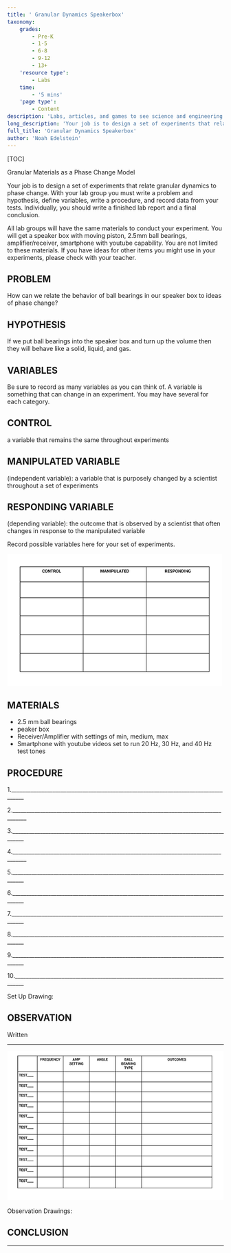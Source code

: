 ```yaml
---
title: ' Granular Dynamics Speakerbox'
taxonomy:
    grades:
        - Pre-K
        - 1-5
        - 6-8
        - 9-12
        - 13+
    'resource type':
        - Labs
    time:
        - '5 mins'
    'page type':
        - Content
description: 'Labs, articles, and games to see science and engineering through a new lens.'
long_description: 'Your job is to design a set of experiments that relate granular dynamics to phase change.  With your lab group you must write a problem and hypothesis, define variables, write a procedure, and record data from your tests.  Individually, you should write a finished lab report and a final conclusion. '
full_title: 'Granular Dynamics Speakerbox'
author: 'Noah Edelstein'
---
```


[TOC]

Granular Materials as a Phase Change Model

Your job is to design a set of experiments that relate granular dynamics to phase change.  With your lab group you must write a problem and hypothesis, define variables, write a procedure, and record data from your tests.  Individually, you should write a finished lab report and a final conclusion. 

All lab groups will have the same materials to conduct your experiment.  You will get a speaker box with moving piston, 2.5mm ball bearings, amplifier/receiver, smartphone with youtube capability.  You are not limited to these materials.  If you have ideas for other items you might use in your experiments, please check with your teacher.

## PROBLEM 
 How can we relate the behavior of ball bearings in our speaker box to ideas of phase change?

## HYPOTHESIS
 If we put ball bearings into the speaker box and turn up the volume then they will behave like a solid, liquid, and gas.

## VARIABLES
Be sure to record as many variables as you can think of.  A variable is something that can change in an experiment.  You may have several for each category.

## CONTROL
 a variable that remains the same throughout experiments   

## MANIPULATED VARIABLE
(independent variable):  a variable that is purposely changed by a scientist throughout a set of experiments


## RESPONDING VARIABLE 
(depending variable):  the outcome that is observed by a scientist that often changes in response to the manipulated variable

Record possible variables here for your set of experiments.

![](experimentchart.png)
 	 	 
 	 	 
## MATERIALS 
* 2.5 mm ball bearings
* peaker box 
* Receiver/Amplifier with settings of min, medium, max
* Smartphone with youtube videos set to run 20 Hz, 30 Hz, and 40 Hz test tones

## PROCEDURE

1.___________________________________________________________________________________

2.___________________________________________________________________________________

3.___________________________________________________________________________________

4.___________________________________________________________________________________

5.___________________________________________________________________________________

6.___________________________________________________________________________________

7.___________________________________________________________________________________

8.___________________________________________________________________________________

9.___________________________________________________________________________________

10.__________________________________________________________________________________

Set Up Drawing:




## OBSERVATION
Written

______________________________________________________________________________________________________________________

![](CHART2.png)

Observation Drawings:


## CONCLUSION

______________________________________________________________________________________________________________________
